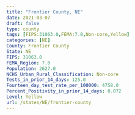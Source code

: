 ```yaml
---
title: "Frontier County, NE"
date: 2021-03-07
draft: false
type: county
tags: [FIPS:31063.0,FEMA:7.0,Non-core,Yellow]
categories: [NE]
County: Frontier County
State: NE
FIPS: 31063.0
FEMA_Region: 7.0
Population: 2627.0
NCHS_Urban_Rural_Classification: Non-core
Tests_in_prior_14_days: 125.0
Fourteen_day_test_rate_per_100000: 4758.0
Percent_Positivity_in_prior_14_days: 0.072
Level: Yellow
url: /states/NE/frontier-county
---
```



